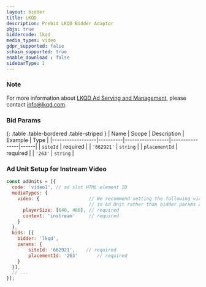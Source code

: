 ```yaml
---
layout: bidder
title: LKQD
description: Prebid LKQD Bidder Adaptor
pbjs: true
biddercode: lkqd 
media_types: video
gdpr_supported: false
schain_supported: true
enable_download : false
sidebarType: 1
---
```


### Note

For more information about [LKQD Ad Serving and Management](https://www.nexstardigital.com/), please contact <info@lkqd.com>.

### Bid Params

{: .table .table-bordered .table-striped }
| Name             | Scope    | Description      | Example        | Type |
|------------------|----------|------------------|----------------|------|
| `siteId`         | required |                  | `'662921'`     | `string` |
| `placementId`    | required |                  | `'263'`        | `string` |

### Ad Unit Setup for Instream Video

```javascript
const adUnits = [{
  code: 'video1', // ad slot HTML element ID  
  mediaTypes: {
    video: {                  // We recommend setting the following video params
                              // in Ad Unit rather than bidder params as per Prebid 4.0 recommendation. 
      playerSize: [640, 480], // required
      context: 'instream'     // required
    }   
  }, 
  bids: [{
    bidder: 'lkqd',
    params: {
        siteId: '662921',    // required    
        placementId: '263'       // required     
    }
  }],
  // ...
}];
```
